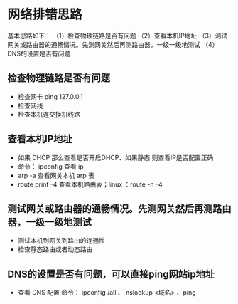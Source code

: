 # 网络排错思路

基本思路如下：
（1）检查物理链路是否有问题
（2）查看本机IP地址
（3）测试网关或路由器的通畅情况。先测网关然后再测路由器，一级一级地测试
（4）DNS的设置是否有问题

## 检查物理链路是否有问题

- 检查网卡 ping 127.0.0.1
- 检查网线
- 检查本机连交换机线路

## 查看本机IP地址

- 如果 DHCP 那么查看是否开启DHCP、如果静态 则查看IP是否配置正确
- 命令： ipconfig 查看 ip
- arp -a 查看网关本机 arp 表
- route print -4 查看本机路由表；linux ：route -n -4

## 测试网关或路由器的通畅情况。先测网关然后再测路由器，一级一级地测试

- 测试本机到网关到路由的连通性
- 检查静态路由或者动态路由

## DNS的设置是否有问题，可以直接ping网站ip地址

- 查看 DNS 配置 命令： ipconfig /all 、 nslookup <域名> 、ping